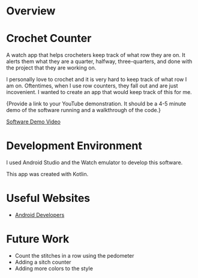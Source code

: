 # Overview
# Crochet Counter
A watch app that helps crocheters keep track of what row they are on. It alerts them what they are a quarter, halfway, three-quarters, 
and done with the project that they are working on. 

I personally love to crochet and it is very hard to keep track of what row I am on. Oftentimes, when I use
row counters, they fall out and are just incovenient. I wanted to create an app that would keep track of this for me.

{Provide a link to your YouTube demonstration.  It should be a 4-5 minute demo of the software running and a walkthrough of the code.}

[Software Demo Video](http://youtube.link.goes.here)

# Development Environment
I used Android Studio and the Watch emulator to develop this software.

This app was created with Kotlin.

# Useful Websites
* [Android Developers](https://developer.android.com/studio)

# Future Work
* Count the stitches in a row using the pedometer
* Adding a sitch counter
* Adding more colors to the style
